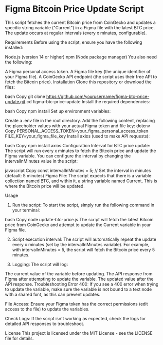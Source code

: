 # Figma Bitcoin Price Update Script

This script fetches the current Bitcoin price from CoinGecko and updates a specific string variable ("Current") in a Figma file with the latest BTC price. The update occurs at regular intervals (every x minutes, configurable).

Requirements
Before using the script, ensure you have the following installed:

Node.js (version 14 or higher)
npm (Node package manager)
You also need the following:

A Figma personal access token.
A Figma file key (the unique identifier of your Figma file).
A CoinGecko API endpoint (the script uses their free API to fetch the Bitcoin price).
Installation
Clone this repository or download the files:

bash
Copy
git clone <https://github.com/yourusername/figma-btc-price-update.git>
cd figma-btc-price-update
Install the required dependencies:

bash
Copy
npm install
Set up environment variables:

Create a .env file in the root directory.
Add the following content, replacing the placeholder values with your actual Figma token and file key:
dotenv
Copy
PERSONAL_ACCESS_TOKEN=your_figma_personal_access_token
FILE_KEY=your_figma_file_key
Install axios (used to make API requests):

bash
Copy
npm install axios
Configuration
Interval for BTC price update: The script will run every x minutes to fetch the Bitcoin price and update the Figma variable. You can configure the interval by changing the intervalInMinutes value in the script:

javascript
Copy
const intervalInMinutes = 5;  // Set the interval in minutes (default: 5 minutes)
Figma File: The script expects that there is a variable collection named BTC, and within it, a string variable named Current. This is where the Bitcoin price will be updated.

Usage

1. Run the script:
To start the script, simply run the following command in your terminal:

bash
Copy
node update-btc-price.js
The script will fetch the latest Bitcoin price from CoinGecko and attempt to update the Current variable in your Figma file.

2. Script execution interval:
The script will automatically repeat the update every x minutes (set by the intervalInMinutes variable). For example, with intervalInMinutes = 5, the script will fetch the Bitcoin price every 5 minutes.

3. Logging:
The script will log:

The current value of the variable before updating.
The API response from Figma after attempting to update the variable.
The updated value after the API response.
Troubleshooting
Error 400: If you see a 400 error when trying to update the variable, make sure the variable is not bound to a text node with a shared font, as this can prevent updates.

File Access: Ensure your Figma token has the correct permissions (edit access to the file) to update the variables.

Check Logs: If the script isn't working as expected, check the logs for detailed API responses to troubleshoot.

License
This project is licensed under the MIT License - see the LICENSE file for details.
